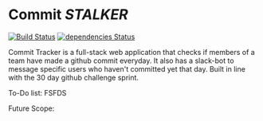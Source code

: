 # Commit *STALKER*
[![Build Status](https://travis-ci.org/tthoraldson/commit-stalker.svg?branch=master)](https://travis-ci.org/tthoraldson/commit-stalker) [![dependencies Status](https://david-dm.org/tthoraldson/commit-stalker/status.svg)](https://david-dm.org/tthoraldson/commit-stalker)

Commit Tracker is a full-stack web application that checks if members of a team have made a github commit everyday. It also has a slack-bot to message specific users who haven't committed yet that day. Built in line with the 30 day github challenge sprint.

To-Do list:
FSFDS

Future Scope:
